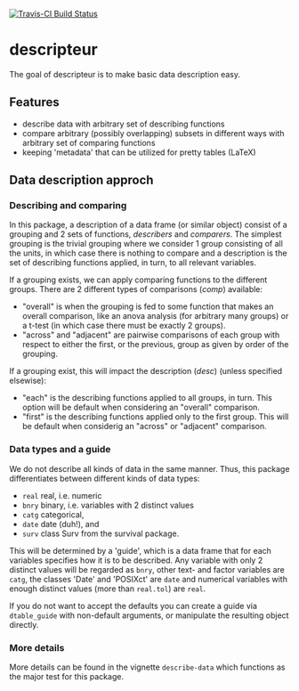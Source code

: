 [![Travis-CI Build Status](https://travis-ci.org/.svg?branch=master)](https://travis-ci.org/)

# descripteur

The goal of descripteur is to make basic data description easy.

## Features

 + describe data with arbitrary set of describing functions
 + compare arbitrary (possibly overlapping) subsets in different ways with
   arbitrary set of comparing functions
 + keeping 'metadata' that can be utilized for pretty tables (LaTeX)

## Data description approch

### Describing and comparing

In this package, a description of a data frame (or similar object)
consist of a grouping and 2 sets of functions, *describers* and
*comparers*. The simplest grouping is the trivial grouping where we
consider 1 group consisting of all the units, in which case there is
nothing to compare and a description is the set of describing
functions applied, in turn, to all relevant variables.

If a grouping exists, we can apply comparing functions to the
different groups. There are 2 different types of comparisons
(*comp*) available:

  +  "overall" is when the grouping is fed to some function that makes
an overall comparison, like an anova analysis (for arbitrary many
groups) or a t-test (in which case there must be exactly 2 groups).
  +  "across" and "adjacent" are pairwise comparisons of each group
  with respect to either the first, or the previous, group as given by
  order of the grouping.

If a grouping exist, this will impact the description (*desc*) (unless
specified elsewise):

  +  "each" is the describing functions applied to all groups, in
    turn. This option will be default when considering an "overall"
    comparison.
  +  "first" is the describing functions applied only to the first
    group. This will be default when considerig an "across" or
    "adjacent" comparison.


### Data types and a guide

We do not describe all kinds of data in the same manner. Thus, this
package differentiates between different kinds of data types:

 + `real` real, i.e. numeric
 + `bnry` binary, i.e. variables with 2 distinct values
 + `catg` categorical,
 + `date` date (duh!), and
 + `surv` class Surv from the survival package.

This will be determined by a 'guide', which is a data frame that for each
variables specifies how it is to be described. Any variable with only 2 distinct
values will be regarded as `bnry`, other text- and factor variables are `catg`,
the classes 'Date' and 'POSIXct' are `date` and numerical variables with enough
distinct values (more than `real.tol`) are `real`.

If you do not want to accept the defaults you can create a guide via
`dtable_guide` with non-default arguments, or manipulate the resulting
object directly.

### More details
More details can be found in the vignette `describe-data` which functions as the
major test for this package.

